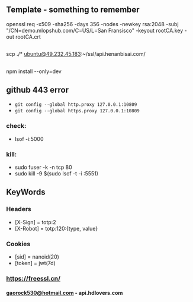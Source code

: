 ## Template - something to remember

openssl req -x509 -sha256 -days 356 -nodes -newkey rsa:2048 -subj "/CN=demo.mlopshub.com/C=US/L=San Fransisco" -keyout rootCA.key -out rootCA.crt

##

scp ./\* ubuntu@49.232.45.183:~/ssl/api.henanbisai.com/

##

npm install --only=dev

## github 443 error

- `git config --global http.proxy 127.0.0.1:10809`
- `git config --global https.proxy 127.0.0.1:10809`

### check:

- lsof -i:5000

### kill:

- sudo fuser -k -n tcp 80
- sudo kill -9 $(sudo lsof -t -i :5551)

## KeyWords

### Headers

- [X-Sign] = totp:2
- [X-Robot] = totp:120:{type, value}

### Cookies

- [sid] = nanoid(20)
- [token] = jwt(7d)

### https://freessl.cn/

#### gaorock530@hotmail.com - api.hdlovers.com
